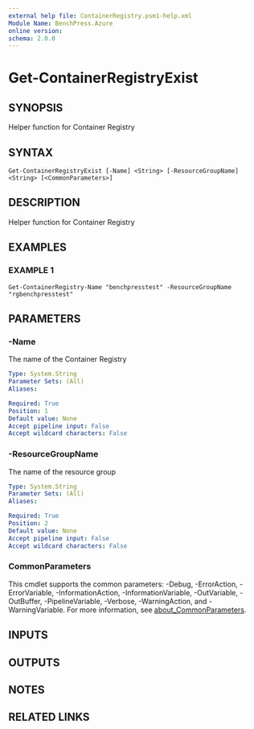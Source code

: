 ```yaml
---
external help file: ContainerRegistry.psm1-help.xml
Module Name: BenchPress.Azure
online version:
schema: 2.0.0
---
```


# Get-ContainerRegistryExist

## SYNOPSIS
Helper function for Container Registry

## SYNTAX

```
Get-ContainerRegistryExist [-Name] <String> [-ResourceGroupName] <String> [<CommonParameters>]
```

## DESCRIPTION
Helper function for Container Registry

## EXAMPLES

### EXAMPLE 1
```
Get-ContainerRegistry-Name "benchpresstest" -ResourceGroupName "rgbenchpresstest"
```

## PARAMETERS

### -Name
The name of the Container Registry

```yaml
Type: System.String
Parameter Sets: (All)
Aliases:

Required: True
Position: 1
Default value: None
Accept pipeline input: False
Accept wildcard characters: False
```

### -ResourceGroupName
The name of the resource group

```yaml
Type: System.String
Parameter Sets: (All)
Aliases:

Required: True
Position: 2
Default value: None
Accept pipeline input: False
Accept wildcard characters: False
```

### CommonParameters
This cmdlet supports the common parameters: -Debug, -ErrorAction, -ErrorVariable, -InformationAction, -InformationVariable, -OutVariable, -OutBuffer, -PipelineVariable, -Verbose, -WarningAction, and -WarningVariable. For more information, see [about_CommonParameters](http://go.microsoft.com/fwlink/?LinkID=113216).

## INPUTS

## OUTPUTS

## NOTES

## RELATED LINKS
